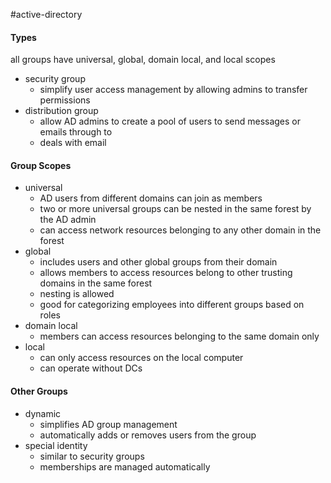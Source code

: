 #active-directory 
#### Types
all groups have universal, global, domain local, and local scopes
- security group
	- simplify user access management by allowing admins to transfer permissions
- distribution group
	- allow AD admins to create a pool of users to send messages or emails through to
	- deals with email
#### Group Scopes
- universal
	- AD users from different domains can join as members
	- two or more universal groups can be nested in the same forest by the AD admin
	- can access network resources belonging to any other domain in the forest
- global
	- includes users and other global groups from their domain
	- allows members to access resources belong to other trusting domains in the same forest
	- nesting is allowed
	- good for categorizing employees into different groups based on roles
- domain local
	- members can access resources belonging to the same domain only
- local
	- can only access resources on the local computer
	- can operate without DCs
#### Other Groups
- dynamic
	- simplifies AD group management
	- automatically adds or removes users from the group
- special identity
	- similar to security groups
	- memberships are managed automatically